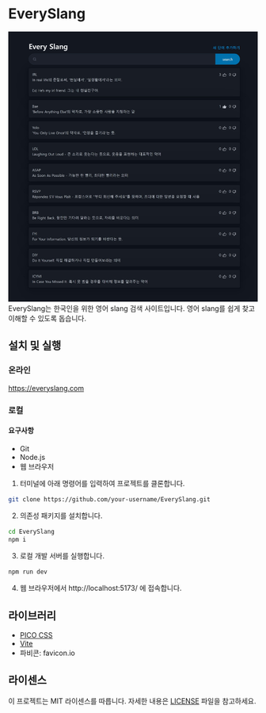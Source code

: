 # EverySlang

![Screenshot](Screenshot.jpeg)
EverySlang는 한국인을 위한 영어 slang 검색 사이트입니다. 영어 slang를 쉽게 찾고 이해할 수 있도록 돕습니다.

## 설치 및 실행

### 온라인

https://everyslang.com

### 로컬

#### 요구사항

- Git
- Node.js
- 웹 브라우저

1. 터미널에 아래 명령어를 입력하여 프로젝트를 클론합니다.

```bash
git clone https://github.com/your-username/EverySlang.git
```

2. 의존성 패키지를 설치합니다.

```bash
cd EverySlang
npm i
```

3. 로컬 개발 서버를 실행합니다.

```bash
npm run dev
```

4. 웹 브라우저에서 http://localhost:5173/ 에 접속합니다.

## 라이브러리

- [PICO CSS](https://picocss.com/)
- [Vite](https://vitejs.dev/)
- 파비콘: favicon.io

## 라이센스

이 프로젝트는 MIT 라이센스를 따릅니다. 자세한 내용은 [LICENSE](LICENSE) 파일을 참고하세요.
